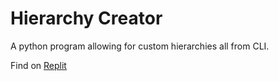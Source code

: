 # Hierarchy Creator
A python program allowing for custom hierarchies all from CLI.

Find on <a href="https://replit.com/@bobbypac/Hierarchy-Creator#Python/func.py">Replit</a>
